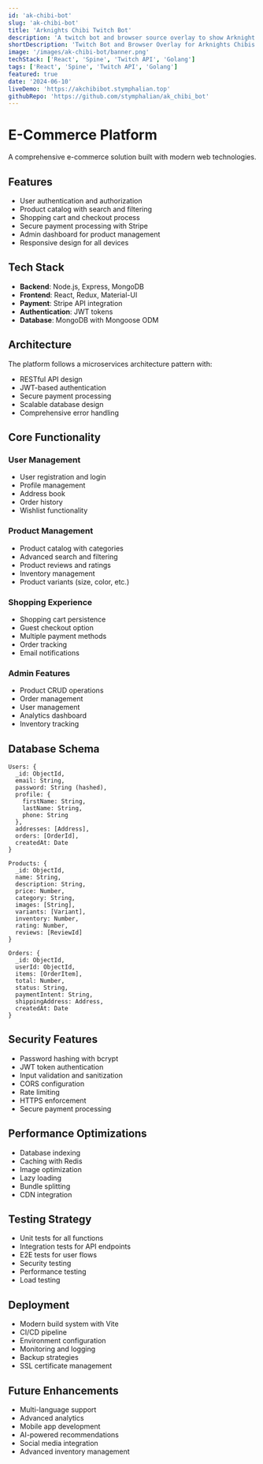 ```yaml
---
id: 'ak-chibi-bot'
slug: 'ak-chibi-bot'
title: 'Arknights Chibi Twitch Bot'
description: 'A twitch bot and browser source overlay to show Arknight chibis walking on your stream. Viewers can issue !chibi chat commands to choose their own operator, change skins and play different animations.'
shortDescription: 'Twitch Bot and Browser Overlay for Arknights Chibis'
image: '/images/ak-chibi-bot/banner.png'
techStack: ['React', 'Spine', 'Twitch API', 'Golang']
tags: ['React', 'Spine', 'Twitch API', 'Golang']
featured: true
date: '2024-06-10'
liveDemo: 'https://akchibibot.stymphalian.top'
githubRepo: 'https://github.com/stymphalian/ak_chibi_bot'
---
```


# E-Commerce Platform

A comprehensive e-commerce solution built with modern web technologies.

## Features

- User authentication and authorization
- Product catalog with search and filtering
- Shopping cart and checkout process
- Secure payment processing with Stripe
- Admin dashboard for product management
- Responsive design for all devices

## Tech Stack

- **Backend**: Node.js, Express, MongoDB
- **Frontend**: React, Redux, Material-UI
- **Payment**: Stripe API integration
- **Authentication**: JWT tokens
- **Database**: MongoDB with Mongoose ODM

## Architecture

The platform follows a microservices architecture pattern with:
- RESTful API design
- JWT-based authentication
- Secure payment processing
- Scalable database design
- Comprehensive error handling

## Core Functionality

### User Management
- User registration and login
- Profile management
- Address book
- Order history
- Wishlist functionality

### Product Management
- Product catalog with categories
- Advanced search and filtering
- Product reviews and ratings
- Inventory management
- Product variants (size, color, etc.)

### Shopping Experience
- Shopping cart persistence
- Guest checkout option
- Multiple payment methods
- Order tracking
- Email notifications

### Admin Features
- Product CRUD operations
- Order management
- User management
- Analytics dashboard
- Inventory tracking

## Database Schema

```
Users: {
  _id: ObjectId,
  email: String,
  password: String (hashed),
  profile: {
    firstName: String,
    lastName: String,
    phone: String
  },
  addresses: [Address],
  orders: [OrderId],
  createdAt: Date
}

Products: {
  _id: ObjectId,
  name: String,
  description: String,
  price: Number,
  category: String,
  images: [String],
  variants: [Variant],
  inventory: Number,
  rating: Number,
  reviews: [ReviewId]
}

Orders: {
  _id: ObjectId,
  userId: ObjectId,
  items: [OrderItem],
  total: Number,
  status: String,
  paymentIntent: String,
  shippingAddress: Address,
  createdAt: Date
}
```

## Security Features

- Password hashing with bcrypt
- JWT token authentication
- Input validation and sanitization
- CORS configuration
- Rate limiting
- HTTPS enforcement
- Secure payment processing

## Performance Optimizations

- Database indexing
- Caching with Redis
- Image optimization
- Lazy loading
- Bundle splitting
- CDN integration

## Testing Strategy

- Unit tests for all functions
- Integration tests for API endpoints
- E2E tests for user flows
- Security testing
- Performance testing
- Load testing

## Deployment

- Modern build system with Vite
- CI/CD pipeline
- Environment configuration
- Monitoring and logging
- Backup strategies
- SSL certificate management

## Future Enhancements

- Multi-language support
- Advanced analytics
- Mobile app development
- AI-powered recommendations
- Social media integration
- Advanced inventory management
